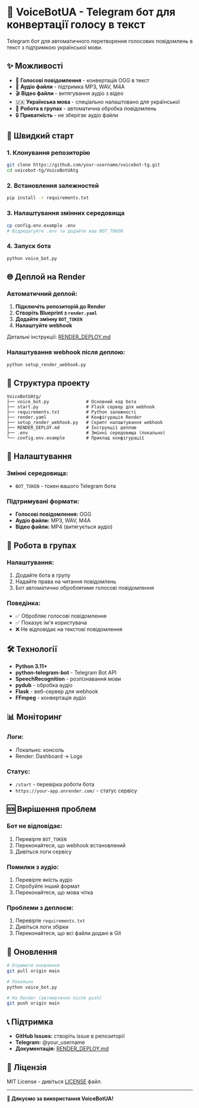 # 🎤 VoiceBotUA - Telegram бот для конвертації голосу в текст

Telegram бот для автоматичного перетворення голосових повідомлень в текст з підтримкою української мови.

## ✨ Можливості

- 🎤 **Голосові повідомлення** - конвертація OGG в текст
- 🎵 **Аудіо файли** - підтримка MP3, WAV, M4A
- 🎬 **Відео файли** - витягування аудіо з відео
- 🇺🇦 **Українська мова** - спеціально налаштовано для української
- 👥 **Робота в групах** - автоматична обробка повідомлень
- 🔒 **Приватність** - не зберігає аудіо файли

## 🚀 Швидкий старт

### 1. Клонування репозиторію
```bash
git clone https://github.com/your-username/voicebot-tg.git
cd voicebot-tg/VoiceBotUAtg
```

### 2. Встановлення залежностей
```bash
pip install -r requirements.txt
```

### 3. Налаштування змінних середовища
```bash
cp config.env.example .env
# Відредагуйте .env та додайте ваш BOT_TOKEN
```

### 4. Запуск бота
```bash
python voice_bot.py
```

## 🌐 Деплой на Render

### Автоматичний деплой:
1. **Підключіть репозиторій до Render**
2. **Створіть Blueprint з `render.yaml`**
3. **Додайте змінну `BOT_TOKEN`**
4. **Налаштуйте webhook**

Детальні інструкції: [RENDER_DEPLOY.md](RENDER_DEPLOY.md)

### Налаштування webhook після деплою:
```bash
python setup_render_webhook.py
```

## 📁 Структура проекту

```
VoiceBotUAtg/
├── voice_bot.py              # Основний код бота
├── start.py                  # Flask сервер для webhook
├── requirements.txt          # Python залежності
├── render.yaml               # Конфігурація Render
├── setup_render_webhook.py   # Скрипт налаштування webhook
├── RENDER_DEPLOY.md          # Інструкції деплою
├── .env                      # Змінні середовища (локально)
└── config.env.example        # Приклад конфігурації
```

## 🔧 Налаштування

### Змінні середовища:
- `BOT_TOKEN` - токен вашого Telegram бота

### Підтримувані формати:
- **Голосові повідомлення:** OGG
- **Аудіо файли:** MP3, WAV, M4A
- **Відео файли:** MP4 (витягується аудіо)

## 👥 Робота в групах

### Налаштування:
1. Додайте бота в групу
2. Надайте права на читання повідомлень
3. Бот автоматично оброблятиме голосові повідомлення

### Поведінка:
- ✅ Обробляє голосові повідомлення
- ✅ Показує ім'я користувача
- ❌ Не відповідає на текстові повідомлення

## 🛠️ Технології

- **Python 3.11+**
- **python-telegram-bot** - Telegram Bot API
- **SpeechRecognition** - розпізнавання мови
- **pydub** - обробка аудіо
- **Flask** - веб-сервер для webhook
- **FFmpeg** - конвертація аудіо

## 📊 Моніторинг

### Логи:
- Локально: консоль
- Render: Dashboard → Logs

### Статус:
- `/start` - перевірка роботи бота
- `https://your-app.onrender.com/` - статус сервісу

## 🆘 Вирішення проблем

### Бот не відповідає:
1. Перевірте `BOT_TOKEN`
2. Переконайтеся, що webhook встановлений
3. Дивіться логи сервісу

### Помилки з аудіо:
1. Перевірте якість аудіо
2. Спробуйте інший формат
3. Переконайтеся, що мова чітка

### Проблеми з деплоєм:
1. Перевірте `requirements.txt`
2. Дивіться логи збірки
3. Переконайтеся, що всі файли додані в Git

## 🔄 Оновлення

```bash
# Отримати оновлення
git pull origin main

# Локально
python voice_bot.py

# На Render (автоматично після push)
git push origin main
```

## 📞 Підтримка

- **GitHub Issues:** створіть issue в репозиторії
- **Telegram:** @your_username
- **Документація:** [RENDER_DEPLOY.md](RENDER_DEPLOY.md)

## 📄 Ліцензія

MIT License - дивіться [LICENSE](LICENSE) файл.

---

**🎉 Дякуємо за використання VoiceBotUA!** 